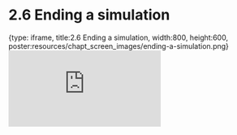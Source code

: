 # 2.6 Ending a simulation
 
{type: iframe, title:2.6 Ending a simulation, width:800, height:600, poster:resources/chapt_screen_images/ending-a-simulation.png}
![](https://andrew-bortvin.github.io/slimNotes/no_toc/ending-a-simulation.html)
 

 
